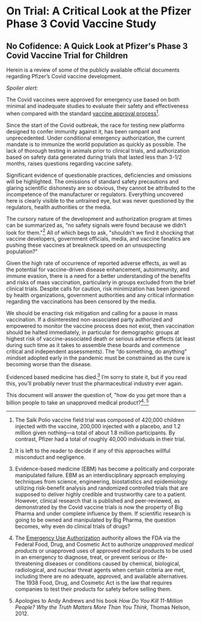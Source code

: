 # On Trial: A Critical Look at the Pfizer Phase 3 Covid Vaccine Study
## No Cofidence: A Quick Look at Pfizer's Phase 3 Covid Vaccine Trial for Children

<p>
Herein is a review of some of the publicly available official documents regarding Pfizer’s Covid vaccine development.

<i>Spoiler alert:</i> 

The Covid vaccines were approved for emergency use based on both minimal and inadequate studies to evaluate their safety and effectiveness when compared with the standard <a href="https://www.cdc.gov/vaccines/parents/infographics/journey-of-child-vaccine.html?CDC_AA_refVal=https%3A%2F%2Fwww.cdc.gov%2Fvaccines%2Fparents%2Finfographics%2Fjourney-of-child-vaccine-text.html">vaccine approval process</a><a href="#fn1" class="footnote-ref" id="fnref1"><sup>1</sup></a>.

Since the start of the Covid outbreak, the race for testing new platforms designed to confer immunity against it, has been rampant and unprecedented. Under conditional emergency authorization, the current mandate is to immunize the world population as quickly as possible. The lack of thorough testing in animals prior to clinical trials, and authorization based on safety data generated during trials that lasted less than 3-1/2 months, raises questions regarding vaccine safety.

Significant evidence of questionable practices, deficiencies and omissions will be highlighted. The omissions of standard safety precautions and glaring scientific dishonesty are so obvious, they cannot be attributed to the incompetence of the manufacturer or regulators. Everything uncovered here is clearly visible to the untrained eye, but was never questioned by the regulators, health authorities or the media. 

The cursory nature of the development and authorization program at times can be summarized as, “no safety signals were found because we didn’t look for them."<a href="#fn2" class="footnote-ref" id="fnref2"><sup>2</sup></a> All of which begs to ask, "shouldn't we find it shocking that vaccine developers, government officials, media, and vaccine fanatics are pushing these vaccines at breakneck speed on an unsuspecting population?" 

Given the high rate of occurrence of reported adverse effects, as well as the potential for vaccine-driven disease enhancement, autoimmunity, and immune evasion, there is a need for a better understanding of the benefits and risks of mass vaccination, particularly in groups excluded from the brief clinical trials. Despite calls for caution, risk minimization has been ignored by health organizations, government authorities and any critical information regarding the vaccinations has been censored by the media. 

We should be enacting risk mitigation and calling for a pause in mass vaccination. If a disinterested non-associated party authorized and empowered to monitor the vaccine process does not exist, then vaccination should be halted immediately, in particular for demographic groups at highest risk of vaccine-associated death or serious adverse effects (at least during such time as it takes to assemble these boards and commence critical and independent assessments). The “do something, do anything” mindset adopted early in the pandemic must be constrained as the cure is becoming worse than the disease.
  
Evidenced based medicine has died.<a href="#fn3" class="footnote-ref" id="fnref3"><sup>3</sup></a> I’m sorry to state it, but if you read this, you’ll probably never trust the pharmaceutical industry ever again.

This document will answer the question of, "how do you get more than a billion people to take an unapproved medical product?<a href="#fn4" class="footnote-ref" id="fnref4"><sup>4</sup></a><a href="#fn5" class="footnote-ref" id="fnref5"><sup>, 5</sup></a>
</p>

<section class="footnotes">
<hr />
<ol>
<li id="fn1"><p>The Salk Polio vaccine field trial was composed of 420,000 children injected with the vaccine, 200,000 injected with a placebo, and 1.2 million given nothing—a total of about 1.8 million participants. By contrast, Pfizer had a total of roughly 40,000 individuals in their trial.<a href="#fnref1" class="footnote-back"></a></p></li>
<li id="fn2"><p>It is left to the reader to decide if any of this approaches willful misconduct and negligence.<a href="#fnref2" class="footnote-back"></a></p>
<li id="fn3"><p> Evidence-based medicine (EBM) has become a politically and corporate manipulated failure. EBM as an interdisciplinary approach employing techniques from science, engineering, biostatistics and epidemiology utilizing risk-benefit analysis and randomized controlled trials that are supposed to deliver highly credible and trustworthy care to a patient. However, clinical research that is published and peer-reviewed, as demonstrated by the Covid vaccine trials is now the property of Big Pharma and under complete influence by them. If scientific research is going to be owned and manipulated by Big Pharma, the question becomes, why even do clinical trials of drugs?<a href="#fnref3" class="footnote-back"></a></p>
<li id="fn4"><p>The <a href="https://www.fda.gov/emergency-preparedness-and-response/mcm-legal-regulatory-and-policy-framework/emergency-use-authorization">Emergency Use Authorization</a> authority allows the FDA via the Federal Food, Drug, and Cosmetic Act to authorize <em>unapproved medical products</em> or unapproved uses of approved medical products to be used in an emergency to diagnose, treat, or prevent serious or life-threatening diseases or conditions caused by chemical, biological, radiological, and nuclear threat agents when certain criteria are met, including there are no adequate, approved, and available alternatives. The 1938 Food, Drug, and Cosmetic Act is the law that requires companies to test their products for safety before selling them.<a href="#fnref4" class="footnote-back"></a></p></li>
<li id="fn5"><p>Apologies to Andy Andrews and his book <em>How Do You Kill 11-Million People? Why the Truth Matters More Than You Think</em>, Thomas Nelson, 2012.<a href="#fnref5" class="footnote-back"></a></p>
</li>
</ol>
</section>
